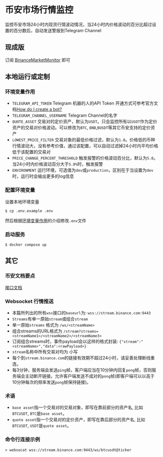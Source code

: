 # 币安市场行情监控

监控币安市场24小时内现货行情波动情况，当24小时内价格波动的百分比超过设置的百分数后，自动发送警报到Telegram Channel

## 现成版

订阅 [BinanceMarketMonitor](https://t.me/BinanceMarketMonitor) 即可

## 本地运行或定制

### 环境变量作用

- `TELEGRAM_API_TOKEN` Telegram 机器的人的API Token
  开通方式可参考官方文档[How do I create a bot?](https://core.telegram.org/bots#3-how-do-i-create-a-bot)
- `TELEGRAM_CHANNEL_USERNAME` Telegram Channel的名字
- `QUOTE_ASSET` 交易对的定价资产，默认为`USDT`。只会监控所有以`USDT`作为定价资产的交易对价格波动。可以修改为`BTC`, `BNB`,`BUSDT`等其它币安支持的定价资产
- `LOWEST_PRICE_FILTER` 交易对象的最低价格过滤，默认为`1.0`。价格低的币种行情波动大，没有参考价值，通过该配置，可以自动过滤掉24小时内平均价格低于该配置的交易对
- `PRICE_CHANGE_PERCENT_THRESHOLD` 触发报警的价格波动百分比，默认为`5.0`。当24小时内价格波动百分大于`5.0%`时，触发报警
- `ENVIRONMENT` 运行环境，可选值为`dev`或`production`，区别在于当设置为`dev`时，运行时会输出更多的log信息

### 配置环境变量

设置本地环境变量

```shell
$ cp .env.example .env
```

然后根据[环境变量作用](#环境变量作用)的介绍修改`.env`文件

### 启动服务

```shell
$ docker compose up
```

## 其它

### 币安文档要点

[接口文档](https://binance-docs.github.io/apidocs/spot/cn/)

### Websocket 行情推送

- 本篇所列出的所有`wss`接口的`baseurl`为: `wss://stream.binance.com:9443`
- `Streams`有单一原始`stream`或组合`stream`
- 单一原始`streams` 格式为 `/ws/<streamName>`
- 组合streams的URL格式为 `/stream?streams=<streamName1>/<streamName2>/<streamName3>`
- 订阅组合streams时，事件payload会以这样的格式封装: `{"stream":"<streamName>","data":<rawPayload>}`
- `stream`名称中所有交易对均为 小写
- 每个到`stream.binance.com`的链接有效期不超过24小时，请妥善处理断线重连。
- 每3分钟，服务端会发送`ping`帧，客户端应当在10分钟内回复`pong`帧，否则服务端会主动断开链接。允许客户端发送不成对的`pong`帧(即客户端可以以高于10分钟每次的频率发送`pong`帧保持链接)。

### 术语

- `base asset`指一个交易对的交易对象，即写在靠前部分的资产名, 比如`BTCUSDT`, `BTC`是`base asset`。
- `quote asset`指一个交易对的定价资产，即写在靠后部分的资产名, 比如`BTCUSDT`, `USDT`是`quote asset`。

### 命令行连接示例

```shell
> websocat wss://stream.binance.com:9443/ws/btcusdt@ticker
```
